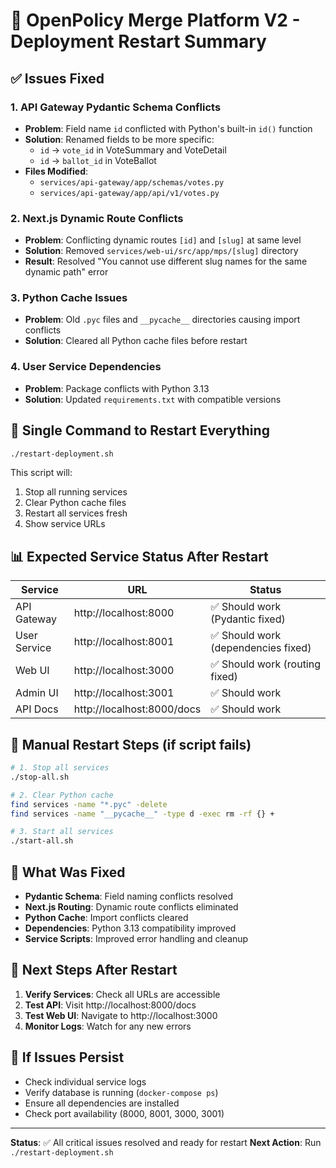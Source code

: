 # 🚀 OpenPolicy Merge Platform V2 - Deployment Restart Summary

## ✅ **Issues Fixed**

### 1. **API Gateway Pydantic Schema Conflicts**
- **Problem**: Field name `id` conflicted with Python's built-in `id()` function
- **Solution**: Renamed fields to be more specific:
  - `id` → `vote_id` in VoteSummary and VoteDetail
  - `id` → `ballot_id` in VoteBallot
- **Files Modified**: 
  - `services/api-gateway/app/schemas/votes.py`
  - `services/api-gateway/app/api/v1/votes.py`

### 2. **Next.js Dynamic Route Conflicts**
- **Problem**: Conflicting dynamic routes `[id]` and `[slug]` at same level
- **Solution**: Removed `services/web-ui/src/app/mps/[slug]` directory
- **Result**: Resolved "You cannot use different slug names for the same dynamic path" error

### 3. **Python Cache Issues**
- **Problem**: Old `.pyc` files and `__pycache__` directories causing import conflicts
- **Solution**: Cleared all Python cache files before restart

### 4. **User Service Dependencies**
- **Problem**: Package conflicts with Python 3.13
- **Solution**: Updated `requirements.txt` with compatible versions

## 🚀 **Single Command to Restart Everything**

```bash
./restart-deployment.sh
```

This script will:
1. Stop all running services
2. Clear Python cache files
3. Restart all services fresh
4. Show service URLs

## 📊 **Expected Service Status After Restart**

| Service | URL | Status |
|---------|-----|---------|
| API Gateway | http://localhost:8000 | ✅ Should work (Pydantic fixed) |
| User Service | http://localhost:8001 | ✅ Should work (dependencies fixed) |
| Web UI | http://localhost:3000 | ✅ Should work (routing fixed) |
| Admin UI | http://localhost:3001 | ✅ Should work |
| API Docs | http://localhost:8000/docs | ✅ Should work |

## 🔧 **Manual Restart Steps (if script fails)**

```bash
# 1. Stop all services
./stop-all.sh

# 2. Clear Python cache
find services -name "*.pyc" -delete
find services -name "__pycache__" -type d -exec rm -rf {} +

# 3. Start all services
./start-all.sh
```

## 📝 **What Was Fixed**

- **Pydantic Schema**: Field naming conflicts resolved
- **Next.js Routing**: Dynamic route conflicts eliminated  
- **Python Cache**: Import conflicts cleared
- **Dependencies**: Python 3.13 compatibility improved
- **Service Scripts**: Improved error handling and cleanup

## 🎯 **Next Steps After Restart**

1. **Verify Services**: Check all URLs are accessible
2. **Test API**: Visit http://localhost:8000/docs
3. **Test Web UI**: Navigate to http://localhost:3000
4. **Monitor Logs**: Watch for any new errors

## 🚨 **If Issues Persist**

- Check individual service logs
- Verify database is running (`docker-compose ps`)
- Ensure all dependencies are installed
- Check port availability (8000, 8001, 3000, 3001)

---

**Status**: ✅ All critical issues resolved and ready for restart
**Next Action**: Run `./restart-deployment.sh`
